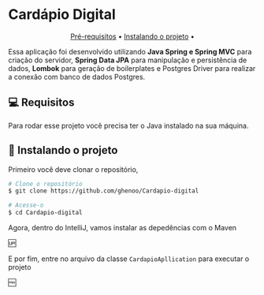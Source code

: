 <h1>Cardápio Digital</h1>

<p align="center">
  <a href="#pre-requisites">Pré-requisitos</a> •
  <a href="#how-to-use">Instalando o projeto</a> •
</p>

Essa aplicação foi desenvolvido utilizando **Java Spring e Spring MVC** para criação do servidor, **Spring Data JPA** para manipulação e persistência de dados, **Lombok** para geração de boilerplates e Postgres Driver para realizar a conexão com banco de dados Postgres.

<h2 id="pre-requisites">💻 Requisitos</h2> 

Para rodar esse projeto você precisa ter o Java instalado na sua máquina.

<h2 id="how-to-use"> 🚀 Instalando o projeto</h2>

Primeiro você deve clonar o repositório,

```bash
# Clone o repositório
$ git clone https://github.com/ghenoo/Cardapio-digital

# Acesse-o
$ cd Cardapio-digital
```

Agora, dentro do IntelliJ, vamos instalar as depedências com o Maven

🆙

E por fim, entre no arquivo da classe `CardapioApllication` para executar o projeto

🆓

